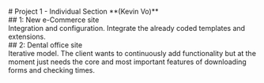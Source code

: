 \# Project 1 \- Individual Section \*\*(Kevin Vo)\*\*  
\#\# 1: New e-Commerce site  
Integration and configuration. Integrate the already coded templates and extensions.  
\#\# 2: Dental office site  
 Iterative model. The client wants to continuously add functionality but at the moment just needs the core and most important features of downloading forms and checking times.  
